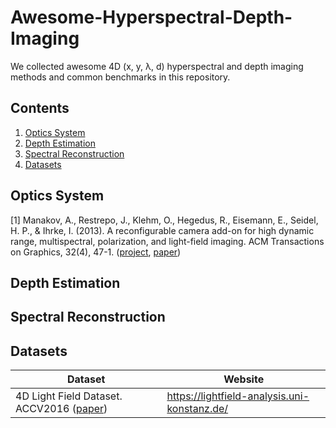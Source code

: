 # Awesome-Hyperspectral-Depth-Imaging
We collected awesome 4D (x, y, λ, d) hyperspectral and depth imaging methods and common benchmarks in this repository.


## Contents
1. [Optics System](#optics-system)
2. [Depth Estimation](#depth)
3. [Spectral Reconstruction](#spectral-reconstruction)
4. [Datasets](#datasets)

## Optics System
[1] Manakov, A., Restrepo, J., Klehm, O., Hegedus, R., Eisemann, E., Seidel, H. P., & Ihrke, I. (2013). A reconfigurable camera add-on for high dynamic range, multispectral, polarization, and light-field imaging. ACM Transactions on Graphics, 32(4), 47-1. ([project](https://resources.mpi-inf.mpg.de/KaleidoCam/), [paper](https://resources.mpi-inf.mpg.de/KaleidoCam/files/KaleidoCamera-Manakov2013.pdf)) 

## Depth Estimation


## Spectral Reconstruction


## Datasets

| Dataset                          | Website                                                      |
| -------------------------------- | ------------------------------------------------------------ |
| 4D Light Field Dataset. ACCV2016 ([paper](http://lightfield-analysis.net/benchmark/paper/lightfield_benchmark_accv_2016.pdf))          | https://lightfield-analysis.uni-konstanz.de/                 |
